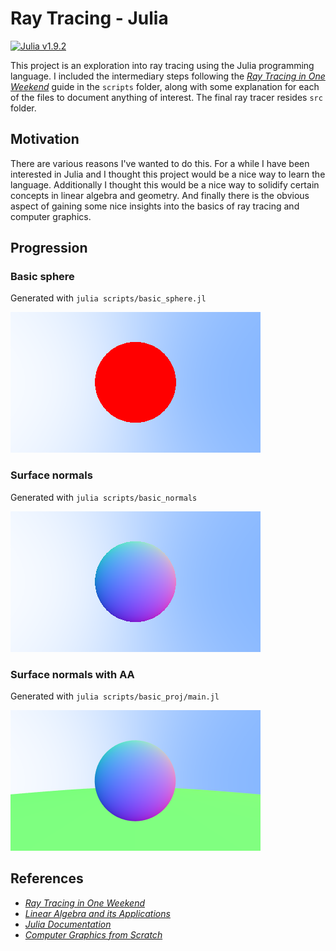 
# Ray Tracing - Julia

[![Julia v1.9.2](https://img.shields.io/badge/Julia-v1.9.2-blue.svg)](https://julialang.org/downloads/oldreleases/#v192)

This project is an exploration into ray tracing using the Julia programming language. I included the intermediary steps following the [_Ray Tracing in One Weekend_](https://raytracing.github.io/books/RayTracingInOneWeekend.html) guide in the `scripts` folder, along with some explanation for each of the files to document anything of interest. The final ray tracer resides `src` folder.

## Motivation

There are various reasons I've wanted to do this.
For a while I have been interested in Julia and I thought this project would be a nice way to learn the language.
Additionally I thought this would be a nice way to solidify certain concepts in linear algebra and geometry.
And finally there is the obvious aspect of gaining some nice insights into the basics of ray tracing and computer graphics.

## Progression

### Basic sphere

Generated with `julia scripts/basic_sphere.jl`

![sphere](assets/red_sphere.png)

### Surface normals

Generated with `julia scripts/basic_normals`

![normals](assets/basic_normals.png)

### Surface normals with AA

Generated with `julia scripts/basic_proj/main.jl`

![normals_w_AA](assets/normals_with_AA.png)

## References

- [_Ray Tracing in One Weekend_](https://raytracing.github.io/books/RayTracingInOneWeekend.html)
- [_Linear Algebra and its Applications_](https://www.pearson.com/en-us/subject-catalog/p/linear-algebra-and-its-applications/P200000006235)
- [_Julia Documentation_](https://docs.julialang.org/en/v1/)
- [_Computer Graphics from Scratch_](https://gabrielgambetta.com/computer-graphics-from-scratch/)

